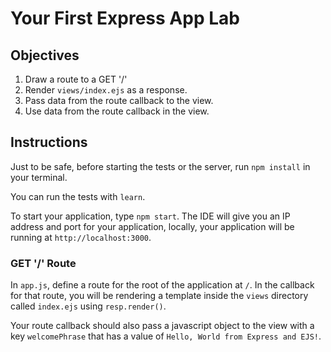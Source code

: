 # Your First Express App Lab

## Objectives

1. Draw a route to a GET '/'
2. Render `views/index.ejs` as a response.
3. Pass data from the route callback to the view.
4. Use data from the route callback in the view.

## Instructions

Just to be safe, before starting the tests or the server, run `npm install` in your terminal.

You can run the tests with `learn`.

To start your application, type `npm start`. The IDE will give you an IP address and port for your application, locally, your application will be running at `http://localhost:3000`.

### GET '/' Route

In `app.js`, define a route for the root of the application at `/`. In the callback for that route, you will be rendering a template inside the `views` directory called `index.ejs` using `resp.render()`.

Your route callback should also pass a javascript object to the view with a key `welcomePhrase` that has a value of `Hello, World from Express and EJS!`.
